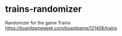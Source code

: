 # trains-randomizer
Randomizer for the game Trains https://boardgamegeek.com/boardgame/121408/trains
